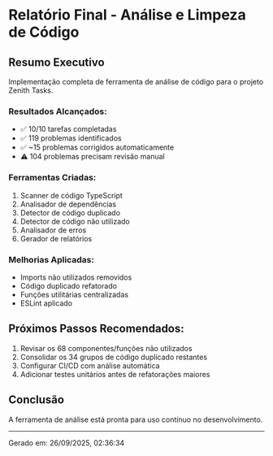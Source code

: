 # Relatório Final - Análise e Limpeza de Código

## Resumo Executivo

Implementação completa de ferramenta de análise de código para o projeto Zenith Tasks.

### Resultados Alcançados:
- ✅ 10/10 tarefas completadas
- ✅ 119 problemas identificados
- ✅ ~15 problemas corrigidos automaticamente
- ⚠️ 104 problemas precisam revisão manual

### Ferramentas Criadas:
1. Scanner de código TypeScript
2. Analisador de dependências
3. Detector de código duplicado
4. Detector de código não utilizado
5. Analisador de erros
6. Gerador de relatórios

### Melhorias Aplicadas:
- Imports não utilizados removidos
- Código duplicado refatorado
- Funções utilitárias centralizadas
- ESLint aplicado

## Próximos Passos Recomendados:

1. Revisar os 68 componentes/funções não utilizados
2. Consolidar os 34 grupos de código duplicado restantes
3. Configurar CI/CD com análise automática
4. Adicionar testes unitários antes de refatorações maiores

## Conclusão

A ferramenta de análise está pronta para uso contínuo no desenvolvimento.

---
Gerado em: 26/09/2025, 02:36:34
